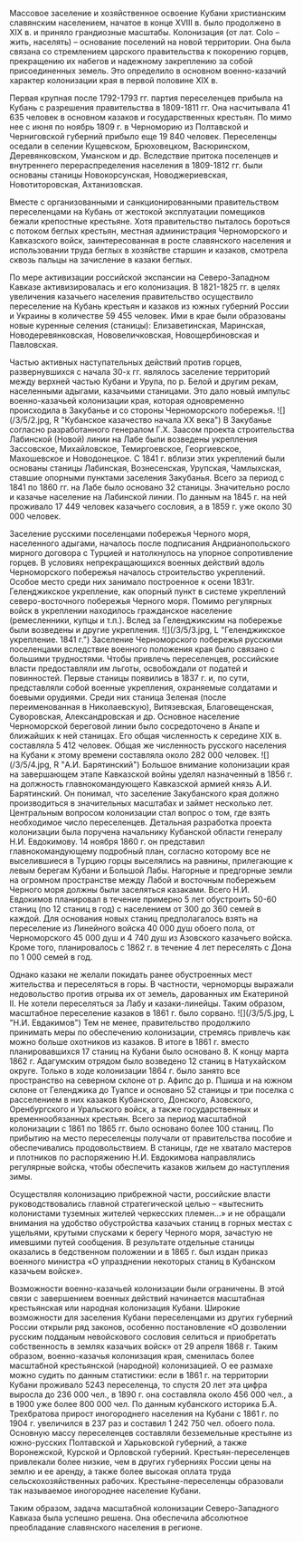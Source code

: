 Массовое заселение и хозяйственное освоение Кубани христианским славянским населением, начатое в конце ХVIII в. было продолжено в ХIХ в. и приняло грандиозные масштабы. Колонизация (от лат. Colo – жить, населять) – основание поселений на новой территории.  Она была связана со стремлением царского правительства к покорению горцев, прекращению их набегов и надежному закреплению за собой присоединенных земель. Это определило в основном военно-казачий характер колонизации края в первой половине ХIХ в.

Первая крупная после 1792-1793 гг. партия переселенцев прибыла на Кубань с разрешения правительства в 1809-1811 гг. Она насчитывала 41 635 человек в основном казаков и государственных крестьян. По мимо нее с июня по ноябрь 1809 г. в Черноморию из Полтавской и Черниговской губерний прибыло еще 19 840 человек. Переселенцы оседали в селении Кущевском, Брюховецком, Васюринском, Деревянковском, Уманском и др. Вследствие притока поселенцев и внутреннего перераспределения населения в 1809-1812 гг. были основаны станицы Новокорсунская, Новоджериевская, Новотиторовская, Ахтанизовская.

Вместе с организованными и санкционированными правительством переселенцами на Кубань от жестокой эксплуатации помещиков бежали крепостные крестьяне. Хотя правительство пыталось бороться с потоком беглых крестьян, местная администрация Черноморского и Кавказского войск, заинтересованная в росте славянского населения и использовании труда беглых в хозяйстве старшин и казаков, смотрела сквозь пальцы на зачисление в казаки беглых. 

По мере активизации российской экспансии на Северо-Западном Кавказе активизировалась и его колонизация. В 1821-1825 гг. в целях увеличения казачьего населения правительство осуществило переселение на Кубань крестьян и казаков из южных губерний России и Украины в количестве 59 455 человек. Ими в крае были образованы новые куренные селения (станицы): Елизаветинская, Маринская, Новодеревянковская, Нововеличковская, Новощербиновская и Павловская. 

Частью активных наступательных действий против горцев, развернувшихся с начала 30-х гг. являлось заселение территорий между верхней частью Кубани и Урупа, по р. Белой и другим рекам, населенными адыгами, казачьими станицами. Это дало новый импульс военно-казачьей колонизации края, которая одновременно происходила в Закубанье и со стороны Черноморского побережья.
![](/3/5/2.jpg, R "Кубанское казачество начала ХХ века")
 В Закубанье согласно разработанного генералом Г.Х. Заасом проекта строительства Лабинской (Новой) линии на Лабе были возведены укрепления Зассовское, Михайловское, Темиргоевское, Георгиевское, Махошевское и Новодонецкое. С 1841 г. вблизи этих укреплений были основаны станицы Лабинская, Вознесенская, Урупская, Чамлыхская, ставшие опорными пунктами заселения Закубанья. Всего за период с 1841 по 1860 гг. на Лабе было основано 32 станицы. Значительно росло и казачье население на Лабинской линии. По данным на 1845 г. на ней проживало 17 449 человек казачьего сословия, а в 1859 г. уже около 30 000 человек.

Заселение русскими поселенцами побережья Черного моря, населенного адыгами, началось после подписания Андрианопольского мирного договора с Турцией и натолкнулось на упорное сопротивление горцев. В условиях непрекращающихся военных действий вдоль Черноморского побережья началось строительство укреплений. Особое место среди них занимало построенное к осени 1831г. Геленджикское укрепление, как опорный пункт в системе укреплений северо-восточного побережья Черного моря. Помимо регулярных войск в укреплении находилось гражданское население (ремесленники, купцы и т.п.). Вслед за Геленджикским на побережье были возведены и другие укрепления.
![](/3/5/3.jpg, L "Геленджикское укрепление. 1841 г.")
Заселение Черноморского побережья русскими поселенцами вследствие военного положения края было связано с большими трудностями. Чтобы привлечь переселенцев, российские власти предоставляли им льготы, освобождали от податей и повинностей. Первые станицы появились в 1837 г. и, по сути, представляли собой военные укрепления, охраняемые солдатами и боевыми орудиями. Среди них станица Зеленая (после переименованная в Николаевскую), Витязевская, Благовещенская, Суворовская, Александровская и др. Основное население Черноморской береговой линии было сосредоточено в Анапе и ближайших к ней станицах. Его общая численность к середине ХIХ в. составляла 5 412 человек. Общая же численность русского населения на Кубани к этому времени составляла около 282 000 человек.
![](/3/5/4.jpg, R "А.И. Барятинский")
Большое внимание колонизации края на завершающем этапе Кавказской войны уделял назначенный в 1856 г. на должность главнокомандующего Кавказской армией князь А.И. Барятинский. Он понимал, что заселение Закубанского края должно производиться в значительных масштабах и займет несколько лет. Центральным вопросом колонизации стал вопрос о том, где взять необходимое число переселенцев. Детальная разработка проекта колонизации была поручена начальнику Кубанской области генералу Н.И. Евдокимову. 14 ноября 1860 г. он представил главнокомандующему подробный план, согласно которому все не выселившиеся в Турцию горцы выселялись на равнины, прилегающие к левым берегам Кубани и Большой Лабы. Нагорные и предгорные земли на огромном пространстве между Лабой и восточным побережьем Черного моря должны были заселяться казаками. Всего Н.И. Евдокимов планировал в течение примерно 5 лет обустроить 50-60 станиц (по 12 станиц в год) с населением от 300 до 360 семей в каждой. Для основания новых станиц предполагалось взять на переселение из Линейного войска 40 000 душ обоего пола, от Черноморского 45 000 душ и 4 740 душ из Азовского казачьего войска. Кроме того, планировалось с 1862 г. в течение 4 лет переселять с Дона по 1 000 семей в год.

Однако казаки не желали покидать ранее обустроенных мест жительства и переселяться в горы. В частности, черноморцы выражали недовольство против отрыва их от земель, дарованных им Екатериной II. Не хотели переселяться за Лабу и казаки-линейцы. Таким образом,  масштабное переселение казаков в 1861 г. было сорвано.
![](/3/5/5.jpg, L "Н.И. Евдакимов")
Тем не менее, правительство продолжило принимать меры по обеспечению колонизации, стремясь привлечь как можно больше охотников из казаков. В итоге в 1861 г. вместо планировавшихся 17 станиц на Кубани было основано 8. К концу марта 1862 г. Адагумским отрядом было возведено 12 станиц в Натухайском округе. Только в ходе колонизации 1864 г. было занято все пространство на северном склоне от р. Афипс до р. Пшиша и на южном склоне от  Геленджика до Туапсе и основано 52 станицы и три поселка с расселением в них казаков Кубанского, Донского, Азовского, Оренбургского и Уральского войск, а также государственных и временнообязанных крестьян. Всего за период масштабной колонизации с 1861 по 1865 гг. было основано более 100 станиц. По прибытию на место переселенцы получали от правительства пособие и обеспечивались продовольствием. В станицы, где не хватало мастеров и плотников  по распоряжению Н.И. Евдокимова направлялись регулярные войска, чтобы обеспечить казаков жильем до наступления зимы.

Осуществляя колонизацию прибрежной части, российские власти руководствовались главной стратегической целью – «вытеснить колонистами туземных жителей черкесских племен…» и не обращали внимания на удобство обустройства казачьих станиц в горных местах с ущельями, крутыми спусками к берегу Черного моря, зачастую не имевшими путей сообщения. В результате отдельные станицы оказались в бедственном положении и в 1865 г. был издан приказ военного министра «О упразднении некоторых станиц в Кубанском казачьем войске».

 Возможности военно-казачьей колонизации были ограничены. В этой связи с завершением военных действий начинается масштабная крестьянская или народная колонизация Кубани. Широкие возможности для заселения Кубани переселенцами из других губерний России открыли ряд законов, особенно постановление «О дозволении русским подданым невойскового сословия селиться и приобретать собственность в землях казачьих войск» от 29 апреля 1868 г. Таким образом, военно-казачья колонизация края, сменилась более масштабной крестьянской (народной) колонизацией. О ее размахе можно судить по данным статистики: если в 1861 г. на территории Кубани проживало 5243 переселенца, то спустя 20 лет эта цифра выросла до 236 000 чел., в 1890 г. она составляла около 456 000 чел., а в 1900 уже более 800 000 чел. По данным кубанского историка Б.А. Трехбратова прирост иногороднего населения  на Кубани с 1861 г. по 1904 г. увеличился в 237 раз и составил 1 242 750 чел. обоего пола. Основную массу переселенцев составляли безземельные крестьяне из южно-русских Полтавской и Харьковской губерний, а также Воронежской, Курской и Орловской губерний. 
Крестьян-переселенцев привлекали более низкие, чем в других губерниях России цены на землю и ее аренду, а также более высокая оплата труда сельскохозяйственных рабочих. Крестьяне-переселенцы образовали так называемое иногороднее население Кубани.

Таким образом, задача масштабной колонизации Северо-Западного Кавказа была успешно решена. Она обеспечила абсолютное преобладание славянского населения в регионе.
